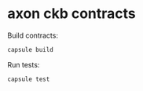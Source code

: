 # axon ckb contracts

Build contracts:

``` sh
capsule build
```

Run tests:

``` sh
capsule test
```
